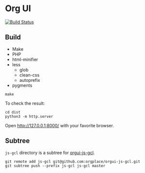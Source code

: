 # Org UI

[![Build Status](https://travis-ci.org/orgplace/orgui.svg?branch=master)](https://travis-ci.org/orgplace/orgui)

## Build

* Make
* PHP
* html-minifier
* less
  * glob
  * clean-css
  * autoprefix
* pygments

```
make
```

To check the result:

```
cd dist
python3 -m http.server
```

Open http://127.0.0.1:8000/ with your favorite browser.

## Subtree

`js-gcl` directory is a subtree for [orgui-js-gcl](https://github.com/orgplace/orgui-js-gcl).

```
git remote add js-gcl git@github.com:orgplace/orgui-js-gcl.git
git subtree push --prefix js-gcl js-gcl master
```

